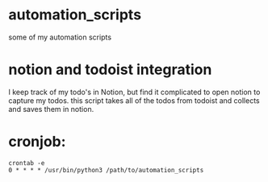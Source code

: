 # automation_scripts
some of my automation scripts

# notion and todoist integration
I keep track of my todo's in Notion, but find it complicated to open notion to capture my todos.
this script takes all of the todos from todoist and collects and saves them in notion.

# cronjob:
```
crontab -e
0 * * * * /usr/bin/python3 /path/to/automation_scripts
